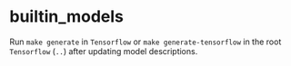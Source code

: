 # builtin_models

Run `make generate` in `Tensorflow` or `make generate-tensorflow` in the root `Tensorflow` (`..`) after updating model descriptions.
